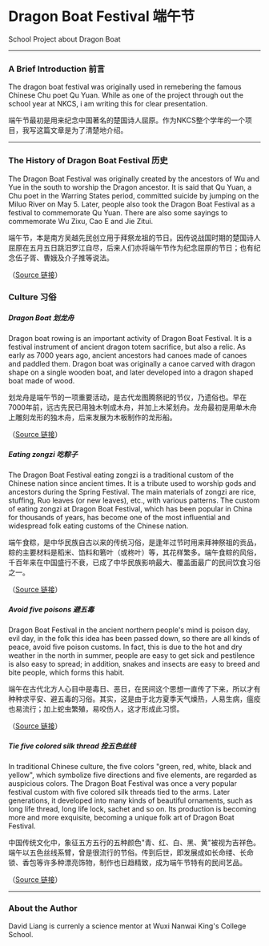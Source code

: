 # Dragon Boat Festival 端午节
School Project about Dragon Boat

------

### A Brief Introduction 前言

The dragon boat festival was originally used in remebering the famous Chinese Chu poet Qu Yuan. While as one of the project through out the school year at NKCS, i am writing this for clear presentation.

端午节最初是用来纪念中国著名的楚国诗人屈原。作为NKCS整个学年的一个项目，我写这篇文章是为了清楚地介绍。

------

### The History of Dragon Boat Festival 历史

The Dragon Boat Festival was originally created by the ancestors of Wu and Yue in the south to worship the Dragon ancestor. It is said that Qu Yuan, a Chu poet in the Warring States period, committed suicide by jumping on the Miluo River on May 5. Later, people also took the Dragon Boat Festival as a festival to commemorate Qu Yuan. There are also some sayings to commemorate Wu Zixu, Cao E and Jie Zitui.

端午节，本是南方吴越先民创立用于拜祭龙祖的节日。因传说战国时期的楚国诗人屈原在五月五日跳汨罗江自尽，后来人们亦将端午节作为纪念屈原的节日；也有纪念伍子胥、曹娥及介子推等说法。

（[Source 链接]([https://baike.baidu.com/item/%E7%AB%AF%E5%8D%88%E8%8A%82/1054?fr=aladdin](https://baike.baidu.com/item/端午节/1054?fr=aladdin))）

### Culture 习俗

##### Dragon Boat 划龙舟

Dragon boat rowing is an important activity of Dragon Boat Festival. It is a festival instrument of ancient dragon totem sacrifice, but also a relic. As early as 7000 years ago, ancient ancestors had canoes made of canoes and paddled them. Dragon boat was originally a canoe carved with dragon shape on a single wooden boat, and later developed into a dragon shaped boat made of wood.

划龙舟是端午节的一项重要活动，是古代龙图腾祭祀的节仪，乃遗俗也。早在7000年前，远古先民已用独木刳成木舟，并加上木桨划舟。龙舟最初是用单木舟上雕刻龙形的独木舟，后来发展为木板制作的龙形船。

（[Source 链接]([https://baike.baidu.com/item/%E7%AB%AF%E5%8D%88%E8%8A%82/1054?fr=aladdin](https://baike.baidu.com/item/端午节/1054?fr=aladdin))）

##### Eating zongzi 吃粽子

The Dragon Boat Festival eating zongzi is a traditional custom of the Chinese nation since ancient times. It is a tribute used to worship gods and ancestors during the Spring Festival. The main materials of zongzi are rice, stuffing, Ruo leaves (or new leaves), etc., with various patterns. The custom of eating zongzi at Dragon Boat Festival, which has been popular in China for thousands of years, has become one of the most influential and widespread folk eating customs of the Chinese nation.

端午食粽，是中华民族自古以来的传统习俗，是逢年过节时用来拜神祭祖的贡品，粽的主要材料是稻米、馅料和箬叶（或柊叶）等，其花样繁多。端午食粽的风俗，千百年来在中国盛行不衰，已成了中华民族影响最大、覆盖面最广的民间饮食习俗之一。

（[Source 链接]([https://baike.baidu.com/item/%E7%AB%AF%E5%8D%88%E8%8A%82/1054?fr=aladdin](https://baike.baidu.com/item/端午节/1054?fr=aladdin))）

##### Avoid five poisons 避五毒

Dragon Boat Festival in the ancient northern people's mind is poison day, evil day, in the folk this idea has been passed down, so there are all kinds of peace, avoid five poison customs. In fact, this is due to the hot and dry weather in the north in summer, people are easy to get sick and pestilence is also easy to spread; in addition, snakes and insects are easy to breed and bite people, which forms this habit.

端午在古代北方人心目中是毒日、恶日，在民间这个思想一直传了下来，所以才有种种求平安、避五毒的习俗。其实，这是由于北方夏季天气燥热，人易生病，瘟疫也易流行；加上蛇虫繁殖，易咬伤人，这才形成此习惯。

（[Source 链接]([https://baike.baidu.com/item/%E7%AB%AF%E5%8D%88%E8%8A%82/1054?fr=aladdin](https://baike.baidu.com/item/端午节/1054?fr=aladdin))）

##### Tie five colored silk thread 拴五色丝线

In traditional Chinese culture, the five colors "green, red, white, black and yellow", which symbolize five directions and five elements, are regarded as auspicious colors. The Dragon Boat Festival was once a very popular festival custom with five colored silk threads tied to the arms. Later generations, it developed into many kinds of beautiful ornaments, such as long life thread, long life lock, sachet and so on. Its production is becoming more and more exquisite, becoming a unique folk art of Dragon Boat Festival.

中国传统文化中，象征五方五行的五种颜色"青、红、白、黑、黄"被视为吉祥色。端午以五色丝线系臂，曾是很流行的节俗。传到后世，即发展成如长命缕、长命锁、香包等许多种漂亮饰物，制作也日趋精致，成为端午节特有的民间艺品。

（[Source 链接]([https://baike.baidu.com/item/%E7%AB%AF%E5%8D%88%E8%8A%82/1054?fr=aladdin](https://baike.baidu.com/item/端午节/1054?fr=aladdin))）

------

### About the Author

David Liang is currenly a science mentor at Wuxi Nanwai King's College School.

